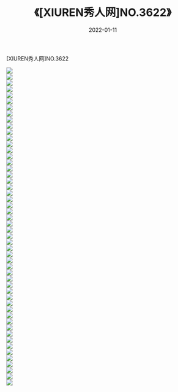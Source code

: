 ﻿---
layout: post
title:  《[XIUREN秀人网]NO.3622》
date:   2022-01-11
img: http://img.660000.xyz/Sharelink/秀人网/秀人网第04部分/[XIUREN秀人网]NO.3622/000.jpg
categories: [美女, 清纯, 唯美]
---

[XIUREN秀人网]NO.3622

 ![](http://img.660000.xyz/Sharelink/秀人网/秀人网第04部分/[XIUREN秀人网]NO.3622/001.jpg) <br>![](http://img.660000.xyz/Sharelink/秀人网/秀人网第04部分/[XIUREN秀人网]NO.3622/002.jpg) <br>![](http://img.660000.xyz/Sharelink/秀人网/秀人网第04部分/[XIUREN秀人网]NO.3622/003.jpg) <br>![](http://img.660000.xyz/Sharelink/秀人网/秀人网第04部分/[XIUREN秀人网]NO.3622/004.jpg) <br>![](http://img.660000.xyz/Sharelink/秀人网/秀人网第04部分/[XIUREN秀人网]NO.3622/005.jpg) <br>![](http://img.660000.xyz/Sharelink/秀人网/秀人网第04部分/[XIUREN秀人网]NO.3622/006.jpg) <br>![](http://img.660000.xyz/Sharelink/秀人网/秀人网第04部分/[XIUREN秀人网]NO.3622/007.jpg) <br>![](http://img.660000.xyz/Sharelink/秀人网/秀人网第04部分/[XIUREN秀人网]NO.3622/008.jpg) <br>![](http://img.660000.xyz/Sharelink/秀人网/秀人网第04部分/[XIUREN秀人网]NO.3622/009.jpg) <br>![](http://img.660000.xyz/Sharelink/秀人网/秀人网第04部分/[XIUREN秀人网]NO.3622/010.jpg) <br>![](http://img.660000.xyz/Sharelink/秀人网/秀人网第04部分/[XIUREN秀人网]NO.3622/011.jpg) <br>![](http://img.660000.xyz/Sharelink/秀人网/秀人网第04部分/[XIUREN秀人网]NO.3622/012.jpg) <br>![](http://img.660000.xyz/Sharelink/秀人网/秀人网第04部分/[XIUREN秀人网]NO.3622/013.jpg) <br>![](http://img.660000.xyz/Sharelink/秀人网/秀人网第04部分/[XIUREN秀人网]NO.3622/014.jpg) <br>![](http://img.660000.xyz/Sharelink/秀人网/秀人网第04部分/[XIUREN秀人网]NO.3622/015.jpg) <br>![](http://img.660000.xyz/Sharelink/秀人网/秀人网第04部分/[XIUREN秀人网]NO.3622/016.jpg) <br>![](http://img.660000.xyz/Sharelink/秀人网/秀人网第04部分/[XIUREN秀人网]NO.3622/017.jpg) <br>![](http://img.660000.xyz/Sharelink/秀人网/秀人网第04部分/[XIUREN秀人网]NO.3622/018.jpg) <br>![](http://img.660000.xyz/Sharelink/秀人网/秀人网第04部分/[XIUREN秀人网]NO.3622/019.jpg) <br>![](http://img.660000.xyz/Sharelink/秀人网/秀人网第04部分/[XIUREN秀人网]NO.3622/020.jpg) <br>![](http://img.660000.xyz/Sharelink/秀人网/秀人网第04部分/[XIUREN秀人网]NO.3622/021.jpg) <br>![](http://img.660000.xyz/Sharelink/秀人网/秀人网第04部分/[XIUREN秀人网]NO.3622/022.jpg) <br>![](http://img.660000.xyz/Sharelink/秀人网/秀人网第04部分/[XIUREN秀人网]NO.3622/023.jpg) <br>![](http://img.660000.xyz/Sharelink/秀人网/秀人网第04部分/[XIUREN秀人网]NO.3622/024.jpg) <br>![](http://img.660000.xyz/Sharelink/秀人网/秀人网第04部分/[XIUREN秀人网]NO.3622/025.jpg) <br>![](http://img.660000.xyz/Sharelink/秀人网/秀人网第04部分/[XIUREN秀人网]NO.3622/026.jpg) <br>![](http://img.660000.xyz/Sharelink/秀人网/秀人网第04部分/[XIUREN秀人网]NO.3622/027.jpg) <br>![](http://img.660000.xyz/Sharelink/秀人网/秀人网第04部分/[XIUREN秀人网]NO.3622/028.jpg) <br>![](http://img.660000.xyz/Sharelink/秀人网/秀人网第04部分/[XIUREN秀人网]NO.3622/029.jpg) <br>![](http://img.660000.xyz/Sharelink/秀人网/秀人网第04部分/[XIUREN秀人网]NO.3622/030.jpg) <br>![](http://img.660000.xyz/Sharelink/秀人网/秀人网第04部分/[XIUREN秀人网]NO.3622/031.jpg) <br>![](http://img.660000.xyz/Sharelink/秀人网/秀人网第04部分/[XIUREN秀人网]NO.3622/032.jpg) <br>![](http://img.660000.xyz/Sharelink/秀人网/秀人网第04部分/[XIUREN秀人网]NO.3622/033.jpg) <br>![](http://img.660000.xyz/Sharelink/秀人网/秀人网第04部分/[XIUREN秀人网]NO.3622/034.jpg) <br>![](http://img.660000.xyz/Sharelink/秀人网/秀人网第04部分/[XIUREN秀人网]NO.3622/035.jpg) <br>![](http://img.660000.xyz/Sharelink/秀人网/秀人网第04部分/[XIUREN秀人网]NO.3622/036.jpg) <br>![](http://img.660000.xyz/Sharelink/秀人网/秀人网第04部分/[XIUREN秀人网]NO.3622/037.jpg) <br>![](http://img.660000.xyz/Sharelink/秀人网/秀人网第04部分/[XIUREN秀人网]NO.3622/038.jpg) <br>![](http://img.660000.xyz/Sharelink/秀人网/秀人网第04部分/[XIUREN秀人网]NO.3622/039.jpg) <br>![](http://img.660000.xyz/Sharelink/秀人网/秀人网第04部分/[XIUREN秀人网]NO.3622/040.jpg) <br>![](http://img.660000.xyz/Sharelink/秀人网/秀人网第04部分/[XIUREN秀人网]NO.3622/041.jpg) <br>![](http://img.660000.xyz/Sharelink/秀人网/秀人网第04部分/[XIUREN秀人网]NO.3622/042.jpg) <br>![](http://img.660000.xyz/Sharelink/秀人网/秀人网第04部分/[XIUREN秀人网]NO.3622/043.jpg) <br>![](http://img.660000.xyz/Sharelink/秀人网/秀人网第04部分/[XIUREN秀人网]NO.3622/044.jpg) <br>![](http://img.660000.xyz/Sharelink/秀人网/秀人网第04部分/[XIUREN秀人网]NO.3622/045.jpg) <br>![](http://img.660000.xyz/Sharelink/秀人网/秀人网第04部分/[XIUREN秀人网]NO.3622/046.jpg) <br>![](http://img.660000.xyz/Sharelink/秀人网/秀人网第04部分/[XIUREN秀人网]NO.3622/047.jpg) <br>![](http://img.660000.xyz/Sharelink/秀人网/秀人网第04部分/[XIUREN秀人网]NO.3622/048.jpg) <br>![](http://img.660000.xyz/Sharelink/秀人网/秀人网第04部分/[XIUREN秀人网]NO.3622/049.jpg) <br>![](http://img.660000.xyz/Sharelink/秀人网/秀人网第04部分/[XIUREN秀人网]NO.3622/050.jpg) <br>![](http://img.660000.xyz/Sharelink/秀人网/秀人网第04部分/[XIUREN秀人网]NO.3622/051.jpg) <br>![](http://img.660000.xyz/Sharelink/秀人网/秀人网第04部分/[XIUREN秀人网]NO.3622/052.jpg) <br>